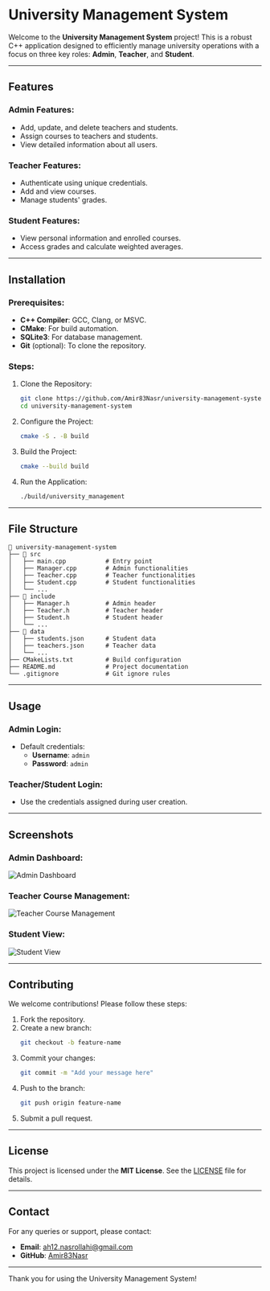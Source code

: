 # University Management System

Welcome to the **University Management System** project! This is a robust C++ application designed to efficiently manage university operations with a focus on three key roles: **Admin**, **Teacher**, and **Student**.

---

## Features

### Admin Features:
- Add, update, and delete teachers and students.
- Assign courses to teachers and students.
- View detailed information about all users.

### Teacher Features:
- Authenticate using unique credentials.
- Add and view courses.
- Manage students' grades.

### Student Features:
- View personal information and enrolled courses.
- Access grades and calculate weighted averages.

---

## Installation

### Prerequisites:
- **C++ Compiler**: GCC, Clang, or MSVC.
- **CMake**: For build automation.
- **SQLite3**: For database management.
- **Git** (optional): To clone the repository.

### Steps:

1. Clone the Repository:
   ```bash
   git clone https://github.com/Amir83Nasr/university-management-system.git
   cd university-management-system
   ```

2. Configure the Project:
   ```bash
   cmake -S . -B build
   ```

3. Build the Project:
   ```bash
   cmake --build build
   ```

4. Run the Application:
   ```bash
   ./build/university_management
   ```

---

## File Structure

```
📂 university-management-system
├── 📂 src
│   ├── main.cpp           # Entry point
│   ├── Manager.cpp        # Admin functionalities
│   ├── Teacher.cpp        # Teacher functionalities
│   ├── Student.cpp        # Student functionalities
│   └── ...
├── 📂 include
│   ├── Manager.h          # Admin header
│   ├── Teacher.h          # Teacher header
│   ├── Student.h          # Student header
│   └── ...
├── 📂 data
│   ├── students.json      # Student data
│   ├── teachers.json      # Teacher data
│   └── ...
├── CMakeLists.txt         # Build configuration
├── README.md              # Project documentation
└── .gitignore             # Git ignore rules
```

---

## Usage

### Admin Login:
- Default credentials:
  - **Username**: `admin`
  - **Password**: `admin`

### Teacher/Student Login:
- Use the credentials assigned during user creation.

---

## Screenshots

### Admin Dashboard:
![Admin Dashboard](https://via.placeholder.com/800x400.png?text=Admin+Dashboard)

### Teacher Course Management:
![Teacher Course Management](https://via.placeholder.com/800x400.png?text=Teacher+Course+Management)

### Student View:
![Student View](https://via.placeholder.com/800x400.png?text=Student+View)

---

## Contributing

We welcome contributions! Please follow these steps:

1. Fork the repository.
2. Create a new branch:
   ```bash
   git checkout -b feature-name
   ```
3. Commit your changes:
   ```bash
   git commit -m "Add your message here"
   ```
4. Push to the branch:
   ```bash
   git push origin feature-name
   ```
5. Submit a pull request.

---

## License

This project is licensed under the **MIT License**. See the [LICENSE](LICENSE) file for details.

---

## Contact

For any queries or support, please contact:

- **Email**: ah12.nasrollahi@gmail.com
- **GitHub**: [Amir83Nasr](https://github.com/Amir83Nasr)

---

Thank you for using the University Management System!

